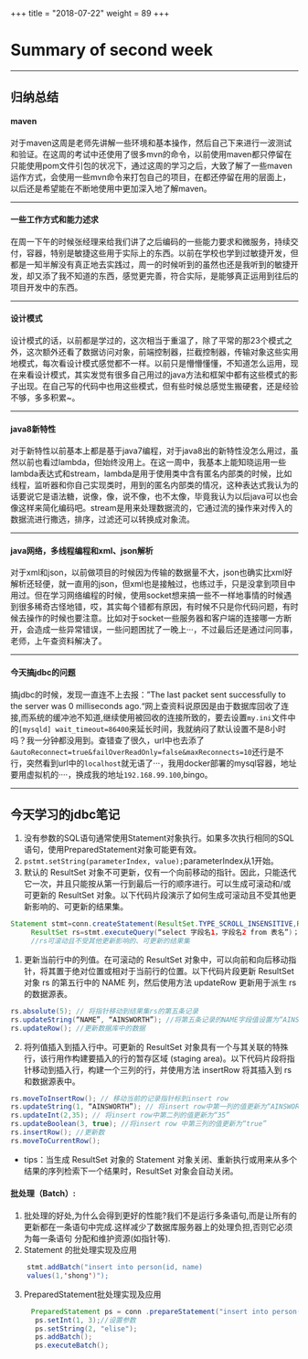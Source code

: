 +++
title = "2018-07-22"
weight = 89
+++

Summary of second week
=

---

## 归纳总结

#### maven
对于maven这周是老师先讲解一些环境和基本操作，然后自己下来进行一波测试和验证。在这周的考试中还使用了很多mvn的命令，以前使用maven都只停留在只能使用pom文件引包的状况下，通过这周的学习之后，大致了解了一些maven运作方式，会使用一些mvn命令来打包自己的项目，在都还停留在用的层面上，以后还是希望能在不断地使用中更加深入地了解maven。


---

#### 一些工作方式和能力述求
在周一下午的时候张经理来给我们讲了之后编码的一些能力要求和微服务，持续交付，容器，特别是敏捷这些用于实际上的东西。以前在学校也学到过敏捷开发，但都是一知半解没有真正地去实践过，周一的时候听到的虽然也还是我听到的敏捷开发，却又添了我不知道的东西，感觉更完善，符合实际，是能够真正运用到往后的项目开发中的东西。

---

#### 设计模式
设计模式的话，以前都是学过的，这次相当于重温了，除了平常的那23个模式之外，这次额外还看了数据访问对象，前端控制器，拦截控制器，传输对象这些实用地模式，每次看设计模式感觉都不一样。以前只是懵懵懂懂，不知道怎么运用，现在来看设计模式，其实发觉有很多自己用过的java方法和框架中都有这些模式的影子出现。在自己写的代码中也用这些模式，但有些时候总感觉生搬硬套，还是经验不够，多多积累~。

---

#### java8新特性
对于新特性以前基本上都是基于java7编程，对于java8出的新特性没怎么用过，虽然以前也看过lambda，但始终没用上。在这一周中，我基本上能知晓运用一些lambda表达式和stream，lambda是用于使用类中含有匿名内部类的时候，比如线程，监听器和你自己实现类时，用到的匿名内部类的情况，这种表达式我认为的话要说它是语法糖，说像，像，说不像，也不太像，毕竟我认为以后java可以也会像这样来简化编码吧。stream是用来处理数据流的，它通过流的操作来对传入的数据流进行撒选，排序，过滤还可以转换成对象流。


---

#### java网络，多线程编程和xml、json解析
对于xml和json，以前做项目的时候因为传输的数据量不大，json也确实比xml好解析还轻便，就一直用的json，但xml也是接触过，也练过手，只是没拿到项目中用过。但在学习网络编程的时候，使用socket想来搞一些不一样地事情的时候遇到很多稀奇古怪地错，哎，其实每个错都有原因，有时候不只是你代码问题，有时候去操作的时候也要注意。比如对于socket一些服务器和客户端的连接哪一方断开，会造成一些异常错误，一些问题困扰了一晚上···，不过最后还是通过问同事，老师，上午查资料解决了。

---

#### 今天搞jdbc的问题
搞jdbc的时候，发现一直连不上去报：”The last packet sent successfully to the server was 0 milliseconds ago.“网上查资料说原因是由于数据库回收了连接,而系统的缓冲池不知道,继续使用被回收的连接所致的，要去设置`my.ini`文件中的`[mysqld] wait_timeout=86400`来延长时间，我就纳闷了默认设置不是8小时吗？我一分钟都没用到。查错查了很久，url中也去添了`&autoReconnect=true&failOverReadOnly=false&maxReconnects=10`还行是不行，突然看到url中的`localhost`就无语了···，我用docker部署的mysql容器，地址要用虚拟机的····，换成我的地址`192.168.99.100`,bingo。

---


## 今天学习的jdbc笔记
1. 没有参数的SQL语句通常使用Statement对象执行。如果多次执行相同的SQL语句，使用PreparedStatement对象可能更有效。
2. `pstmt.setString(parameterIndex, value);`parameterIndex从1开始。
3. 默认的 ResultSet 对象不可更新，仅有一个向前移动的指针。因此，只能迭代它一次，并且只能按从第一行到最后一行的顺序进行。可以生成可滚动和/或可更新的 ResultSet 对象。以下代码片段演示了如何生成可滚动且不受其他更新影响的、可更新的结果集。
```java
Statement stmt=conn.createStatement(ResultSet.TYPE_SCROLL_INSENSITIVE,ResultSet.CONCUR_UPDATABLE);
     ResultSet rs=stmt.executeQuery(“select 字段名1，字段名2 from 表名”)；
     //rs可滚动且不受其他更新影响的、可更新的结果集
```
1. 更新当前行中的列值。在可滚动的 ResultSet 对象中，可以向前和向后移动指针，将其置于绝对位置或相对于当前行的位置。以下代码片段更新 ResultSet 对象 rs 的第五行中的 NAME 列，然后使用方法 updateRow 更新用于派生 rs 的数据源表。 
```java
rs.absolute(5); // 将指针移动到结果集rs的第五条记录
rs.updateString(“NAME”, “AINSWORTH”); //将第五条记录的NAME字段值设置为“AINSWORTH”
rs.updateRow(); //更新数据库中的数据
```
2. 将列值插入到插入行中。可更新的 ResultSet 对象具有一个与其关联的特殊行，该行用作构建要插入的行的暂存区域 (staging area)。以下代码片段将指针移动到插入行，构建一个三列的行，并使用方法 insertRow 将其插入到 rs 和数据源表中。
```java
rs.moveToInsertRow(); // 移动当前的记录指针标到insert row
rs.updateString(1, “AINSWORTH”); // 将insert row中第一列的值更新为“AINSWORTH”
rs.updateInt(2,35); // 将insert row中第二列的值更新为“35”
rs.updateBoolean(3, true); //将insert row 中第三列的值更新为“true”
rs.insertRow(); //更新数
rs.moveToCurrentRow(); 
```
* tips：当生成 ResultSet 对象的 Statement 对象关闭、重新执行或用来从多个结果的序列检索下一个结果时，ResultSet 对象会自动关闭。

#### 批处理（Batch）:
1. 批处理的好处,为什么会得到更好的性能?我们不是运行多条语句,而是让所有的更新都在一条语句中完成.这样减少了数据库服务器上的处理负担,否则它必须为每一条语句 分配和维护资源(如指针等).      
2. Statement 的批处理实现及应用 
```java
	stmt.addBatch("insert into person(id, name) 
	values(1,'shong')");
```
3. PreparedStatement批处理实现及应用
```java	 
     PreparedStatement ps = conn .prepareStatement("insert into person(id, name) values(?,?)");
	  ps.setInt(1, 3);//设置参数
	  ps.setString(2, "elise");
	  ps.addBatch(); 
	  ps.executeBatch(); 
```
